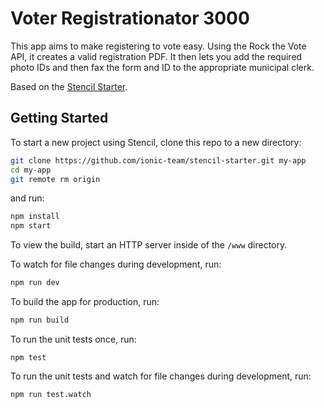 # Voter Registrationator 3000

This app aims to make registering to vote easy. Using the Rock the Vote API, it creates a valid registration PDF. It then lets you add the required photo IDs and then fax the form and ID to the appropriate municipal clerk. 

Based on the [Stencil Starter](https://github.com/ionic-team/stencil-app-starter).

## Getting Started

To start a new project using Stencil, clone this repo to a new directory:

```bash
git clone https://github.com/ionic-team/stencil-starter.git my-app
cd my-app
git remote rm origin
```

and run:

```bash
npm install
npm start
```

To view the build, start an HTTP server inside of the `/www` directory.

To watch for file changes during development, run:

```bash
npm run dev
```

To build the app for production, run:

```bash
npm run build
```

To run the unit tests once, run:

```
npm test
```

To run the unit tests and watch for file changes during development, run:

```
npm run test.watch
```
